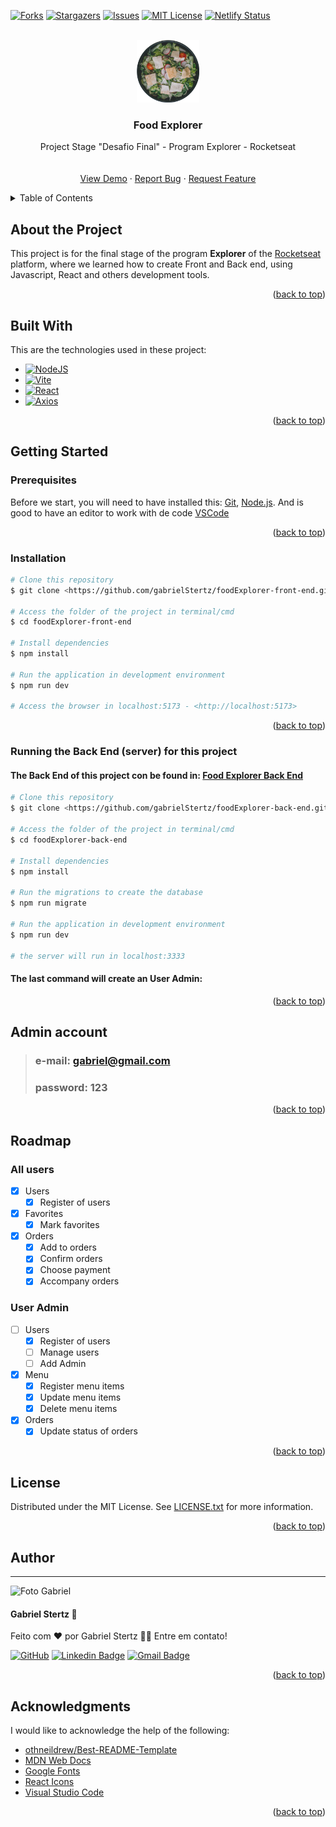 <a name="readme-top"></a>
[![Forks][forks-shield]][forks-url]
[![Stargazers][stars-shield]][stars-url]
[![Issues][issues-shield]][issues-url]
[![MIT License][license-shield]][license-url]
[![Netlify Status](https://api.netlify.com/api/v1/badges/d896ff9f-5121-460e-b7e3-ced55066fd60/deploy-status)](https://food-explorer-gabriel-stertz.netlify.app/)

<br />
<div align="center">
  <a style="text-decoration: none" href="https://github.com/gabrielStertz/foodexplorer-front-end">
    <img src="src/assets/saladaRavanello.png" alt="Logo" width="100" height="100">
  </a>

  <h3 align="center">Food Explorer</h3>

  <p align="center">
    Project Stage "Desafio Final" - Program Explorer - Rocketseat
    <br />
    <br />
    <br />
    <a href="https://food-explorer-gabriel-stertz.netlify.app/">View Demo</a>
    ·
    <a href="https://github.com/gabrielStertz/foodexplorer-front-end/issues">Report Bug</a>
    ·
    <a href="https://github.com/gabrielStertz/foodexplorer-front-end/issues">Request Feature</a>
  </p>
</div>


<details>
  <summary>Table of Contents</summary>
  <ol>
    <li>
      <a href="#about-the-project">About The Project</a>
      <ul>
        <li><a href="#built-with">Built With</a></li>
      </ul>
    </li>
    <li>
      <a href="#getting-started">Getting Started</a>
      <ul>
        <li><a href="#prerequisites">Prerequisites</a></li>
        <li><a href="#installation">Installation</a></li>
        <li><a href="#running-the-back-end-server-for-this-project">Running the Back End (server) for this project</a></li>
        <li><a href="#admin-account">Admin account</a></li>
      </ul>
    </li>
    <li>
      <a href="#roadmap">Roadmap</a>
      <ul>
        <li><a href="#all-users">All users</a></li>
        <li><a href="#user-admin">User Admin</a></li>
      </ul>
   </li>
    <li><a href="#license">License</a></li>
    <li><a href="#author">Author</a></li>
    <li><a href="#acknowledgments">Acknowledgments</a></li>
  </ol>
</details>


## About the Project

This project is for the final stage of the program **Explorer** of the [Rocketseat](https://rocketseat.com.br) platform, where we learned how to create Front and Back end, using Javascript, React and others development tools.

<p align="right">(<a href="#readme-top">back to top</a>)</p>


## Built With

This are the technologies used in these project:

- [![NodeJS](https://img.shields.io/badge/node.js-6DA55F?style=plastic&logo=node.js&logoColor=white)](https://nodejs.org/en/)
- [![Vite](https://img.shields.io/badge/vite-%23646CFF.svg?style=plastic&logo=vite&logoColor=white)](https://vitejs.dev/)
- [![React](https://img.shields.io/badge/React-%2320232a.svg?style=plastic&logo=react&logoColor=%2361DAFB)](https://pt-br.reactjs.org/)
- [![Axios](https://img.shields.io/badge/Axios-%23671ddf.svg?style=plastic&logo=ghost&logoColor=white)](https://axios-http.com/ptbr/docs/intro)

<p align="right">(<a href="#readme-top">back to top</a>)</p>


## Getting Started

### Prerequisites

Before we start, you will need to have installed this:
[Git](https://git-scm.com), [Node.js](https://nodejs.org/en/).
And is good to have an editor to work with de code [VSCode](https://code.visualstudio.com/)

<p align="right">(<a href="#readme-top">back to top</a>)</p>

### Installation

```bash
# Clone this repository
$ git clone <https://github.com/gabrielStertz/foodExplorer-front-end.git>

# Access the folder of the project in terminal/cmd
$ cd foodExplorer-front-end

# Install dependencies
$ npm install

# Run the application in development environment
$ npm run dev

# Access the browser in localhost:5173 - <http://localhost:5173>
```

<p align="right">(<a href="#readme-top">back to top</a>)</p>

### Running the Back End (server) for this project

#### The Back End of this project con be found in: [Food Explorer Back End](https://github.com/gabrielStertz/foodExplorer-front-end)

```bash
# Clone this repository
$ git clone <https://github.com/gabrielStertz/foodExplorer-back-end.git>

# Access the folder of the project in terminal/cmd
$ cd foodExplorer-back-end

# Install dependencies
$ npm install

# Run the migrations to create the database
$ npm run migrate

# Run the application in development environment
$ npm run dev

# the server will run in localhost:3333
```
#### The last command will create an User Admin:

<p align="right">(<a href="#readme-top">back to top</a>)</p>


## Admin account

>
> ### **e-mail:** gabriel@gmail.com
>
> ### **password:** 123
>

<p align="right">(<a href="#readme-top">back to top</a>)</p>


## Roadmap

### All users

- [x] Users
  - [x] Register of users
- [x] Favorites
  - [x] Mark favorites
- [x] Orders
  - [x] Add to orders
  - [x] Confirm orders
  - [x] Choose payment
  - [x] Accompany orders

### User Admin

- [ ] Users
  - [x] Register of users
  - [ ] Manage users
   - [ ] Add Admin
- [x] Menu  
  - [x] Register menu items
  - [x] Update menu items
  - [x] Delete menu items
- [x] Orders  
  - [x] Update status of orders

<p align="right">(<a href="#readme-top">back to top</a>)</p>


## License

Distributed under the MIT License. See [LICENSE.txt](https://github.com/gabrielStertz/foodexplorer-front-end/blob/main/LICENSE.txt) for more information.

<p align="right">(<a href="#readme-top">back to top</a>)</p>


## Author
---

<img src="https://avatars.githubusercontent.com/u/105811058?v=4" alt="Foto Gabriel" width=100px/>

 #### **Gabriel Stertz** 🚀

Feito com ❤️ por Gabriel Stertz 👋🏽 Entre em contato!

[![GitHub](https://img.shields.io/badge/-Github-%23121011.svg?style=for-the-badge&logo=github&logoColor=white)](https://github.com/gabrielStertz) [![Linkedin Badge](https://img.shields.io/badge/-Gabriel-blue?style=flat-square&logo=Linkedin&logoColor=white&link=https://www.linkedin.com/in/gabrielstertz/)](https://www.linkedin.com/in/gabrielstertz/) 
[![Gmail Badge](https://img.shields.io/badge/-gabrielStertz2012@gmail.com-c14438?style=flat-square&logo=Gmail&logoColor=white&link=mailto:gabrielstertz2012@gmail.com)](mailto:gabrielstertz2012@gmail.com)

<p align="right">(<a href="#readme-top">back to top</a>)</p>


## Acknowledgments

I would like to acknowledge the help of the following:

* [othneildrew/Best-README-Template](https://github.com/othneildrew/Best-README-Template)
* [MDN Web Docs](https://developer.mozilla.org/pt-BR/)
* [Google Fonts](https://fonts.google.com)
* [React Icons](https://react-icons.github.io/react-icons/search)
* [Visual Studio Code](https://code.visualstudio.com/)

<p align="right">(<a href="#readme-top">back to top</a>)</p>

[forks-shield]: https://img.shields.io/github/forks/gabrielStertz/foodexplorer-front-end.svg?style=plastic
[forks-url]: https://github.com/gabrielStertz/foodexplorer-front-end/network/members
[stars-shield]: https://img.shields.io/github/stars/gabrielStertz/foodexplorer-front-end.svg?style=plastic
[stars-url]: https://github.com/gabrielStertz/foodexplorer-front-end/stargazers
[issues-shield]: https://img.shields.io/github/issues/gabrielStertz/foodexplorer-front-end.svg?style=plastic
[issues-url]: https://github.com/gabrielStertz/foodexplorer-front-end/issues
[license-shield]: https://img.shields.io/github/license/gabrielStertz/foodexplorer-front-end.svg?style=plastic
[license-url]: https://github.com/gabrielStertz/foodexplorer-front-end/blob/main/LICENSE.txt